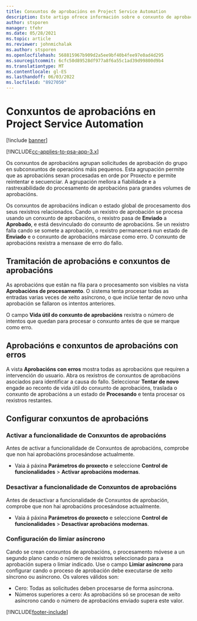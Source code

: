 ```yaml
---
title: Conxuntos de aprobacións en Project Service Automation
description: Este artigo ofrece información sobre o conxunto de aprobación, as solicitudes e os subconxuntos desas operacións.
author: stsporen
manager: tfehr
ms.date: 05/28/2021
ms.topic: article
ms.reviewer: johnmichalak
ms.author: stsporen
ms.openlocfilehash: 568815967b909d2a5ee9bf40b4fee97e0ad4d295
ms.sourcegitcommit: 6cfc50d89528df977a8f6a55c1ad39d99800d9b4
ms.translationtype: MT
ms.contentlocale: gl-ES
ms.lasthandoff: 06/03/2022
ms.locfileid: "8927050"
---
```

# <a name="approval-sets-in-project-service-automation"></a>Conxuntos de aprobacións en Project Service Automation

[!include [banner](../includes/psa-now-project-operations.md)]

[!INCLUDE[cc-applies-to-psa-app-3.x](../includes/cc-applies-to-psa-app-3x.md)]

Os conxuntos de aprobacións agrupan solicitudes de aprobación do grupo en subconxuntos de operacións máis pequenos. Esta agrupación permite que as aprobacións sexan procesadas en orde por Proxecto e permite reintentar e secuenciar. A agrupación mellora a fiabilidade e a rastrexabilidade do procesamento de aprobacións para grandes volumes de aprobacións.

Os conxuntos de aprobacións indican o estado global de procesamento dos seus rexistros relacionados. Cando un rexistro de aprobación se procesa usando un conxunto de aprobacións, o rexistro pasa de **Enviado** a **Aprobado**, e está desvinculado do conxunto de aprobacións. Se un rexistro falla cando se somete a aprobación, o rexistro permanecerá nun estado de **Enviado** e o conxunto de aprobacións márcase como erro. O conxunto de aprobacións rexistra a mensaxe de erro do fallo.

## <a name="processing-approvals-and-approval-sets"></a>Tramitación de aprobacións e conxuntos de aprobacións
As aprobacións que están na fila para o procesamento son visibles na vista **Aprobacións de procesamento**. O sistema tenta procesar todas as entradas varias veces de xeito asíncrono, o que inclúe tentar de novo unha aprobación se fallaron os intentos anteriores.

O campo **Vida útil do conxunto de aprobacións** rexistra o número de intentos que quedan para procesar o conxunto antes de que se marque como erro.

## <a name="failed-approvals-and-approval-sets"></a>Aprobacións e conxuntos de aprobacións con erros
A vista **Aprobacións con erros** mostra todas as aprobacións que requiren a intervención do usuario. Abra os rexistros de conxuntos de aprobacións asociados para identificar a causa do fallo.
Seleccionar **Tentar de novo** engade ao reconto de vida útil do conxunto de aprobacións, traslada o conxunto de aprobacións a un estado de **Procesando** e tenta procesar os rexistros restantes.

## <a name="configure-approval-sets"></a>Configurar conxuntos de aprobacións

###  <a name="enable-the-approval-sets-feature"></a>Activar a funcionalidade de Conxuntos de aprobacións
Antes de activar a funcionalidade de Conxuntos de aprobacións, comprobe que non hai aprobacións procesándose actualmente.

- Vaia á páxina **Parámetros do proxecto** e seleccione **Control de funcionalidades** > **Activar aprobacións modernas**.

### <a name="turn-off-the-approval-sets-feature"></a>Desactivar a funcionalidade de Conxuntos de aprobacións
Antes de desactivar a funcionalidade de Conxuntos de aprobación, comprobe que non hai aprobacións procesándose actualmente.

- Vaia á páxina **Parámetros do proxecto** e seleccione **Control de funcionalidades** > **Desactivar aprobacións modernas**.

### <a name="configuring-the-asynchronous-threshold"></a>Configuración do limiar asíncrono 
Cando se crean conxuntos de aprobacións, o procesamento móvese a un segundo plano cando o número de rexistros seleccionado para a aprobación supera o limiar indicado. Use o campo **Limiar asíncrono** para configurar cando o proceso de aprobación debe executarse de xeito síncrono ou asíncrono.
Os valores válidos son:

  - Cero: Todas as solicitudes deben procesarse de forma asíncrona. 
  - Números superiores a cero: As aprobacións só se procesan de xeito asíncrono cando o número de aprobacións enviado supera este valor.

[!INCLUDE[footer-include](../includes/footer-banner.md)]
